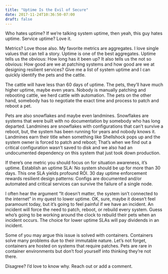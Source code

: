 ```yaml
---
title: "Uptime Is the Evil of Secure"
date: 2017-11-24T10:36:50-07:00
draft: false
---
```


Who hates uptime? If we’re talking system uptime, then yeah, this guy hates uptime. Service uptime? Love it. 

Metrics? Love those also. My favorite metrics are aggregates. I love single values that can tell a story. Uptime is one of the best aggregates. Uptime tells us the obvious: How long has it been up? It also tells us the not so obvious: How good are we at patching systems and how good are we at designing resilient services? Give me a list of system uptime and I can quickly identify the pets and the cattle. 

The cattle will have less than 60 days of uptime. The pets, they’ll have much higher uptime, maybe even years. Nobody is manually patching and rebooting cattle, we herd cattle with automation. The pets on the other hand, somebody has to negotiate the exact time and process to patch and reboot a pet. 

Pets are also snowflakes and maybe even landmines. Snowflakes are systems that were built with no documentation by somebody who has long departed. Landmines are snowflakes with configurations that can’t survive a reboot, but, the system has been running for years and nobody knows it. Landmines earn their title when something like Shellshock pops up and the system owner is forced to patch and reboot; That’s when we find out a critical configuration wasn’t saved to disk and we also had an undocumented dependency on this system that just took down production. 

If there’s one metric you should focus on for situation awareness, it’s uptime. Establish an uptime SLA: No system should be up for more than 30 days. This one SLA yields profound ROI. 30 day uptime enforcement rewards resilient design patterns: Configs are documented and/or automated and critical services can survive the failure of a single node. 

I often hear the argument “It doesn’t matter, the system isn’t connected to the internet” in my quest to lower uptime. OK, sure, maybe it doesn’t feel paramount today, but it’s going to feel painful if we have an incident. An incident will force the need to patch, reboot, or rebuild every system. Guess who’s going to be working around the clock to rebuild their pets when an incident occurs. The choice for lower uptime SLAs will pay dividends in an incident. 

Some of you may argue this issue is solved with containers. Containers solve many problems due to their immutable nature. Let’s not forget, containers are hosted on systems that require patches. Pets are rare in container environments but don’t fool yourself into thinking they’re not there. 

Disagree? I’d love to know why. Reach out or add a comment. 



